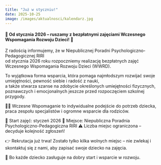 ```yaml
---
title: "Już w styczniu!"
date: 2025-10-25
image: /images/aktualnosci/kalendarz.jpg
---
```


#### 🌿 Od stycznia 2026 – ruszamy z bezpłatnymi zajęciami Wczesnego Wspomagania Rozwoju Dzieci! 🌼

<!--more-->

  Z radością informujemy, że w Niepublicznej Poradni Psychologiczno-Pedagogicznej RIRI  
  od stycznia 2026 roku rozpoczniemy realizację bezpłatnych zajęć Wczesnego Wspomagania Rozwoju Dzieci (WWRD).

To wyjątkowa forma wsparcia, która pomaga najmłodszym rozwijać swoje umiejętności, pewność siebie i radość z nauki,  
a także stwarza szanse na zdobycie określonych umiejętności fizycznych, poznawczych i emocjonalnych
jeszcze przed rozpoczęciem szkolnej przygody.

👶💬 Wczesne Wspomaganie to indywidualne podejście do potrzeb dziecka, praca zespołu specjalistów i ogromne wsparcie dla rodziców.

📅 Start zajęć: styczeń 2026
📍 Miejsce: Niepubliczna Poradnia Psychologiczno-Pedagogiczna RIRI
⚠️ Liczba miejsc ograniczona – decyduje kolejność zgłoszeń!

👉 Rekrutacja już trwa!
Zostało tylko kilka wolnych miejsc – nie zwlekaj i skontaktuj się z nami, aby zapisać swoje dziecko na zajęcia.

💛 Bo każde dziecko zasługuje na dobry start i wsparcie w rozwoju.
